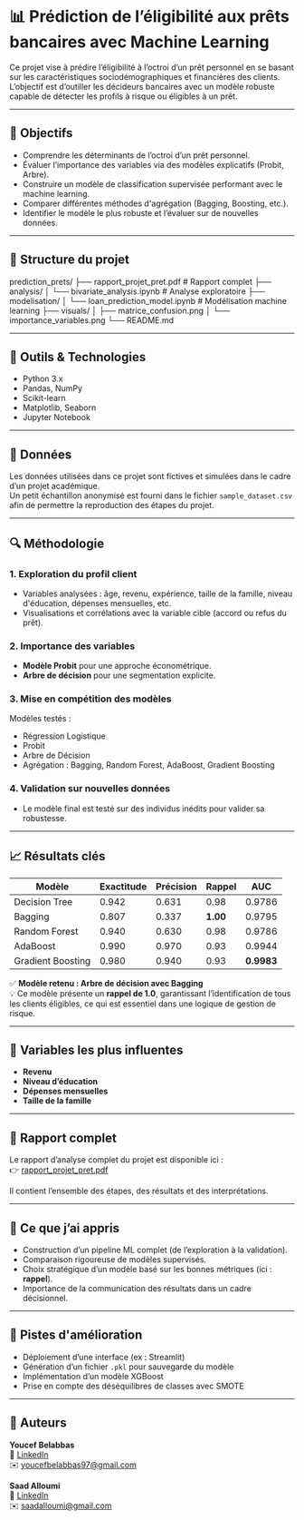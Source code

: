 # 📊 Prédiction de l’éligibilité aux prêts bancaires avec Machine Learning

Ce projet vise à prédire l’éligibilité à l’octroi d’un prêt personnel en se basant sur les caractéristiques sociodémographiques et financières des clients. L’objectif est d’outiller les décideurs bancaires avec un modèle robuste capable de détecter les profils à risque ou éligibles à un prêt.

---

## 🧠 Objectifs

- Comprendre les déterminants de l’octroi d’un prêt personnel.
- Évaluer l’importance des variables via des modèles explicatifs (Probit, Arbre).
- Construire un modèle de classification supervisée performant avec le machine learning.
- Comparer différentes méthodes d'agrégation (Bagging, Boosting, etc.).
- Identifier le modèle le plus robuste et l’évaluer sur de nouvelles données.

---

## 📁 Structure du projet
prediction_prets/
├── rapport_projet_pret.pdf # Rapport complet
├── analysis/
│ └── bivariate_analysis.ipynb # Analyse exploratoire
├── modelisation/
│ └── loan_prediction_model.ipynb # Modélisation machine learning
├── visuals/
│ ├── matrice_confusion.png
│ └── importance_variables.png
└── README.md

---

## 🔧 Outils & Technologies

- Python 3.x
- Pandas, NumPy
- Scikit-learn
- Matplotlib, Seaborn
- Jupyter Notebook

---

## 📂 Données

Les données utilisées dans ce projet sont fictives et simulées dans le cadre d’un projet académique.  
Un petit échantillon anonymisé est fourni dans le fichier `sample_dataset.csv` afin de permettre la reproduction des étapes du projet.

---

## 🔍 Méthodologie

### 1. Exploration du profil client
- Variables analysées : âge, revenu, expérience, taille de la famille, niveau d'éducation, dépenses mensuelles, etc.
- Visualisations et corrélations avec la variable cible (accord ou refus du prêt).

### 2. Importance des variables
- **Modèle Probit** pour une approche économétrique.
- **Arbre de décision** pour une segmentation explicite.

### 3. Mise en compétition des modèles
Modèles testés :
- Régression Logistique
- Probit
- Arbre de Décision
- Agrégation : Bagging, Random Forest, AdaBoost, Gradient Boosting

### 4. Validation sur nouvelles données
- Le modèle final est testé sur des individus inédits pour valider sa robustesse.

---

## 📈 Résultats clés

| Modèle             | Exactitude | Précision | Rappel | AUC     |
|--------------------|------------|-----------|--------|---------|
| Decision Tree      | 0.942      | 0.631     | 0.98   | 0.9786  |
| Bagging            | 0.807      | 0.337     | **1.00** | 0.9795|
| Random Forest      | 0.940      | 0.630     | 0.98   | 0.9786  |
| AdaBoost           | 0.990      | 0.970     | 0.93   | 0.9944  |
| Gradient Boosting  | 0.980      | 0.940     | 0.93   |**0.9983**|

✅ **Modèle retenu : Arbre de décision avec Bagging**  
💡 Ce modèle présente un **rappel de 1.0**, garantissant l’identification de tous les clients éligibles, ce qui est essentiel dans une logique de gestion de risque.

---

## 🔎 Variables les plus influentes

- **Revenu**  
- **Niveau d’éducation**  
- **Dépenses mensuelles**  
- **Taille de la famille**

---

## 📄 Rapport complet

Le rapport d’analyse complet du projet est disponible ici :  
👉 [rapport_projet_pret.pdf](./rapport_projet_pret.pdf)

Il contient l’ensemble des étapes, des résultats et des interprétations.

---

## 🧠 Ce que j’ai appris

- Construction d’un pipeline ML complet (de l’exploration à la validation).
- Comparaison rigoureuse de modèles supervisés.
- Choix stratégique d’un modèle basé sur les bonnes métriques (ici : **rappel**).
- Importance de la communication des résultats dans un cadre décisionnel.

---

## 📌 Pistes d'amélioration

- Déploiement d’une interface (ex : Streamlit)
- Génération d’un fichier `.pkl` pour sauvegarde du modèle
- Implémentation d’un modèle XGBoost
- Prise en compte des déséquilibres de classes avec SMOTE

---

## 👤 Auteurs

   **Youcef Belabbas**  
📍 [LinkedIn](https://www.linkedin.com/in/youcef-belabbas-83a86a259/)  
✉️ youcefbelabbas97@gmail.com

   **Saad Alloumi**  
📍 [LinkedIn](https://www.linkedin.com/in/saad-alloumi-b1902b1b6/)  
✉️ saadalloumi@gmail.com
